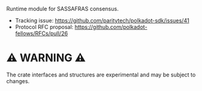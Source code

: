 Runtime module for SASSAFRAS consensus.

- Tracking issue: https://github.com/paritytech/polkadot-sdk/issues/41
- Protocol RFC proposal: https://github.com/polkadot-fellows/RFCs/pull/26

# ⚠️ WARNING ⚠️

The crate interfaces and structures are experimental and may be subject to changes.
